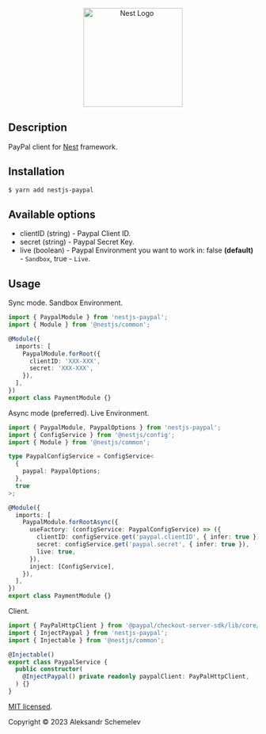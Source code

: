 <p align="center">
  <a href="http://nestjs.com/" target="blank"><img src="https://nestjs.com/img/logo-small.svg" width="200" alt="Nest Logo" /></a>
</p>

## Description

PayPal client for [Nest](https://github.com/nestjs/nest) framework.

## Installation

```bash
$ yarn add nestjs-paypal
```

## Available options

- clientID (string) - Paypal Client ID.
- secret (string) - Paypal Secret Key.
- live (boolean) - Paypal Environment you want to work in: false **(default)** - `Sandbox`, true - `Live`.

## Usage

Sync mode. Sandbox Environment.

```ts
import { PaypalModule } from 'nestjs-paypal';
import { Module } from '@nestjs/common';

@Module({
  imports: [
    PaypalModule.forRoot({
      clientID: 'XXX-XXX',
      secret: 'XXX-XXX',
    }),
  ],
})
export class PaymentModule {}
```

Async mode (preferred). Live Environment.

```ts
import { PaypalModule, PaypalOptions } from 'nestjs-paypal';
import { ConfigService } from '@nestjs/config';
import { Module } from '@nestjs/common';

type PaypalConfigService = ConfigService<
  {
    paypal: PaypalOptions;
  },
  true
>;

@Module({
  imports: [
    PaypalModule.forRootAsync({
      useFactory: (configService: PaypalConfigService) => ({
        clientID: configService.get('paypal.clientID', { infer: true }),
        secret: configService.get('paypal.secret', { infer: true }),
        live: true,
      }),
      inject: [ConfigService],
    }),
  ],
})
export class PaymentModule {}
```

Client.

```ts
import { PayPalHttpClient } from '@paypal/checkout-server-sdk/lib/core/paypal_http_client';
import { InjectPaypal } from 'nestjs-paypal';
import { Injectable } from '@nestjs/common';

@Injectable()
export class PaypalService {
  public constructor(
    @InjectPaypal() private readonly paypalClient: PayPalHttpClient,
  ) {}
}
```

[MIT licensed](LICENSE).

Copyright © 2023 Aleksandr Schemelev
